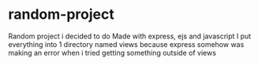 # random-project
Random project i decided to do
Made with express, ejs and javascript
I put everything into 1 directory named views because express somehow was making an error when i tried getting something outside of views
